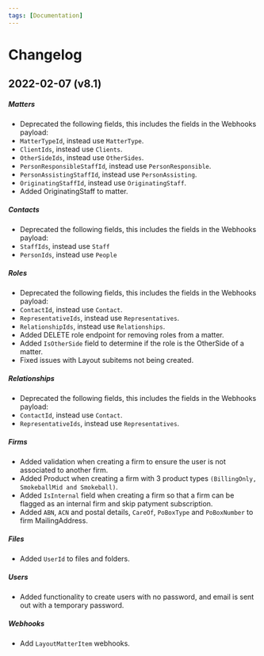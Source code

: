 ```yaml
---
tags: [Documentation]
---
```


# Changelog

## 2022-02-07 (v8.1)

##### Matters
* Deprecated the following fields, this includes the fields in the Webhooks payload:
 * `MatterTypeId`, instead use `MatterType`.
 * `ClientIds`, instead use `Clients`.
 * `OtherSideIds`, instead use `OtherSides`.
 * `PersonResponsibleStaffId`, instead use `PersonResponsible`.
 * `PersonAssistingStaffId`, instead use `PersonAssisting`.
 * `OriginatingStaffId`, instead use `OriginatingStaff`.
* Added OriginatingStaff to matter.

##### Contacts
* Deprecated the following fields, this includes the fields in the Webhooks payload:
 * `StaffIds`, instead use `Staff`
 * `PersonIds`, instead use `People`

##### Roles
* Deprecated the following fields, this includes the fields in the Webhooks payload:
 * `ContactId`, instead use `Contact`.
 * `RepresentativeIds`, instead use `Representatives`.
 * `RelationshipIds`, instead use `Relationships`.
* Added DELETE role endpoint for removing roles from a matter.
* Added `IsOtherSide` field to determine if the role is the OtherSide of a matter.
* Fixed issues with Layout subitems not being created.
 
##### Relationships
* Deprecated the following fields, this includes the fields in the Webhooks payload:
 * `ContactId`, instead use `Contact`.
 * `RepresentativeIds`, instead use `Representatives`.
 
##### Firms
* Added validation when creating a firm to ensure the user is not associated to another firm.
* Added Product when creating a firm with 3 product types `(BillingOnly, SmokeballMid and Smokeball)`.
* Added `IsInternal` field when creating a firm so that a firm can be flagged as an internal firm and skip patyment subscription.
* Added `ABN`, `ACN` and postal details, `CareOf`, `PoBoxType` and `PoBoxNumber` to firm MailingAddress.

##### Files
* Added `UserId` to files and folders.

##### Users
* Added functionality to create users with no password, and email is sent out with a temporary password.

##### Webhooks
* Add `LayoutMatterItem` webhooks.